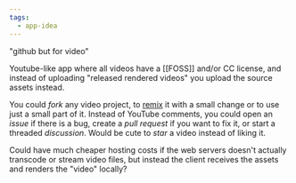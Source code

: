 ```yaml
---
tags:
  - app-idea
---
```

"github but for video"

Youtube-like app where all videos have a [[FOSS]] and/or CC license, and instead of uploading "released rendered videos" you upload the source assets instead.

You could *fork* any video project, to [remix](https://www.everythingisaremix.info/watch-the-series) it with a small change or to use just a small part of it.
Instead of YouTube comments, you could open an *issue* if there is a bug, create a *pull request* if you want to fix it, or start a threaded *discussion*.
Would be cute to *star* a video instead of liking it.

Could have much cheaper hosting costs if the web servers doesn't actually transcode or stream video files, but instead the client receives the assets and renders the "video" locally?
